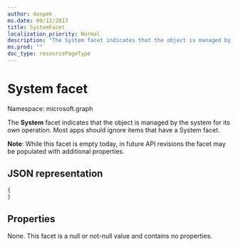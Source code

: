 ```yaml
---
author: daspek
ms.date: 09/12/2017
title: SystemFacet
localization_priority: Normal
description: "The System facet indicates that the object is managed by the system for its own operation."
ms.prod: ""
doc_type: resourcePageType
---
```


# System facet

Namespace: microsoft.graph

The **System** facet indicates that the object is managed by the system for its own operation.
Most apps should ignore items that have a System facet.

**Note**: While this facet is empty today, in future API revisions the facet may be populated with additional properties.

## JSON representation

<!-- { "blockType": "resource", "@type": "microsoft.graph.systemFacet", "@type.aka": "microsoft.graph.systemFacet" } -->

```json
{
}
```

## Properties

None. This facet is a null or not-null value and contains no properties.

<!-- {
  "type": "#page.annotation",
  "section": "documentation",
  "tocPath": "Facets/System"
} -->

